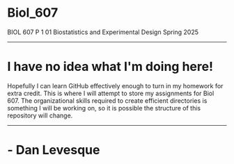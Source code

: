 # Biol_607
BIOL 607 P 1 01 Biostatistics and Experimental Design Spring 2025
___
# I have no idea what I'm doing here!
Hopefully I can learn GitHub effectively enough to turn in my homework for extra credit.
This is where I will attempt to store my assignments for Biol 607.
The organizational skills required to create efficient directories is something I will be working on, 
  so it is possible the structure of this repository will change.
___

# - Dan Levesque
